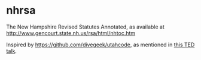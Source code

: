 nhrsa
=====

The New Hampshire Revised Statutes Annotated, as available at http://www.gencourt.state.nh.us/rsa/html/nhtoc.htm

Inspired by https://github.com/divegeek/utahcode, as mentioned in [this TED talk](http://www.ted.com/talks/clay_shirky_how_the_internet_will_one_day_transform_government.html).
